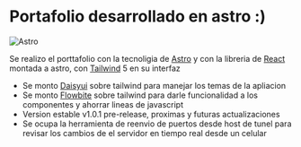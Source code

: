 # Portafolio desarrollado en astro :)

![Astro](https://astro.build/assets/press/astro-icon-light-gradient.svg)

Se realizo el porttafolio con la tecnoligia de [Astro](https://astro.build/) y con la libreria de [React](https://es.react.dev/) montada a astro, con [Tailwind](https://tailwindui.com/) 5 en su interfaz

- Se monto [Daisyui](https://daisyui.com/) sobre tailwind para manejar los temas de la apliacion
- Se monto [Flowbite](https://flowbite.com/) sobre tailwind para darle funcionalidad a los componentes y ahorrar lineas de javascript
- Version estable v1.0.1 pre-release, proximas y futuras actualizaciones
- Se ocupa la herramienta de reenvio de puertos desde host de tunel para revisar los cambios de el servidor en tiempo real desde un celular
